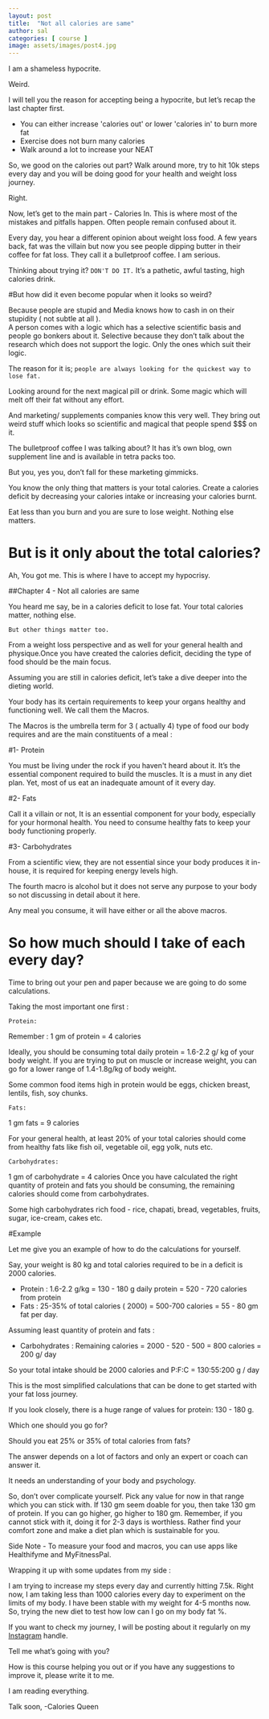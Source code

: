 ```yaml
---
layout: post
title:  "Not all calories are same"
author: sal
categories: [ course ]
image: assets/images/post4.jpg
---
```

I am a shameless hypocrite.

 
Weird.

I will tell you the reason for accepting being a hypocrite, but let’s recap the last chapter first.

+ You can either increase 'calories out' or lower 'calories in' to burn more fat
+ Exercise does not burn many calories
+ Walk around a lot to increase your NEAT

So, we good on the calories out part?
Walk around more, try to hit 10k steps every day and you will be doing good for your health and weight loss journey.


Right.


Now, let’s get to the main part - Calories In.
This is where most of the mistakes and pitfalls happen. Often people remain confused about it.

Every day, you hear a different opinion about weight loss food. A few years back, fat was the villain but now you see people dipping butter in their coffee for fat loss. They call it a bulletproof coffee.
I am serious.

Thinking about trying it?
`DON'T DO IT.` It’s a pathetic, awful tasting, high calories drink.


#But how did it even become popular when it looks so weird?

Because people are stupid and Media knows how to cash in on their stupidity ( not subtle at all ).  
A person comes with a logic which has a selective scientific basis and people go bonkers about it. Selective because they don’t talk about the research which does not support the logic. Only the ones which suit their logic.

 
The reason for it is; `people are always looking for the quickest way to lose fat.`

Looking around for the next magical pill or drink.
Some magic which will melt off their fat without any effort.

And marketing/ supplements companies know this very well. They bring out weird stuff which looks so scientific and magical that people spend $$$ on it.

The bulletproof coffee I was talking about? It has it’s own blog, own supplement line and is available in tetra packs too.

But you, yes you, don’t fall for these marketing gimmicks.

You know the only thing that matters is your total calories. Create a calories deficit by decreasing your calories intake or increasing your calories burnt.

Eat less than you burn and you are sure to lose weight. Nothing else matters.


# But is it only about the total calories?
 

Ah, You got me. This is where I have to accept my hypocrisy.

##Chapter 4  - Not all calories are same


You heard me say, be in a calories deficit to lose fat. Your total calories matter, nothing else.
 

`But other things matter too.`

From a weight loss perspective and as well for your general health and physique.Once you have created the calories deficit, deciding the type of food should be the main focus.

Assuming you are still in calories deficit, let’s take a dive deeper into the dieting world.

Your body has its certain requirements to keep your organs healthy and functioning well. We call them the Macros.

The Macros is the umbrella term for 3 ( actually 4)  type of food our body requires and are the main constituents of a meal :

#1- Protein 

You must be living under the rock if you haven't heard about it. It’s the essential component required to build the muscles. It is a must in any diet plan. Yet, most of us eat an inadequate amount of it every day.
 

#2- Fats 

Call it a villain or not, It is an essential component for your body, especially for your hormonal health. You need to consume healthy fats to keep your body functioning properly.
 

#3- Carbohydrates

From a scientific view, they are not essential since your body produces it in-house, it is required for keeping energy levels high.



The fourth macro is alcohol but it does not serve any purpose to your body so not discussing in detail about it here.

Any meal you consume, it will have either or all the above macros.

 

# So how much should I take of each every day?


Time to bring out your pen and paper because we are going to do some calculations.

Taking the most important one first :

`Protein:`

Remember  : 1 gm of protein = 4 calories

Ideally, you should be consuming total daily protein = 1.6-2.2 g/ kg of your body weight. If you are trying to put on muscle or increase weight, you can go for a lower range of 1.4-1.8g/kg of body weight.

Some common food items high in protein would be eggs, chicken breast, lentils, fish, soy chunks.

`Fats:`
 
1 gm fats = 9 calories

For your general health, at least 20% of your total calories should come from healthy fats like fish oil, vegetable oil, egg yolk, nuts etc.

`Carbohydrates:`

1 gm of carbohydrate = 4 calories
Once you have calculated the right quantity of protein and fats you should be consuming, the remaining calories should come from carbohydrates.

Some high carbohydrates rich food - rice, chapati, bread, vegetables, fruits, sugar, ice-cream, cakes etc.

#Example 


Let me give you an example of how to do the calculations for yourself.

Say, your weight is 80 kg and total calories required to be in a deficit is 2000 calories.

+ Protein : 1.6-2.2 g/kg = 130 - 180 g  daily protein = 520 - 720 calories from protein
+ Fats : 25-35% of total calories ( 2000) = 500-700 calories  = 55 - 80 gm fat per day.
 
Assuming least quantity of protein and fats :

+ Carbohydrates :  Remaining calories  = 2000 - 520 - 500 = 800 calories = 200 g/ day
 

So your total intake should be 2000 calories and
P:F:C = 130:55:200 g / day


This is the most simplified calculations that can be done to get started with your fat loss journey.

If you look closely, there is a huge range of values for protein:
130 - 180 g.


Which one should you go for?

Should you eat 25% or 35% of total calories from fats?

 
The answer depends on a lot of factors and only an expert or coach can answer it.

It needs an understanding of your body and psychology.

So, don’t over complicate yourself. Pick any value for now in that range which you can stick with. If 130 gm seem doable for you, then take 130 gm of protein. If you can go higher, go higher to 180 gm.
Remember, if you cannot stick with it, doing it for 2-3 days is worthless. Rather find your comfort zone and make a diet plan which is sustainable for you.

Side Note - To measure your food and macros, you can use apps like Healthifyme and MyFitnessPal.

Wrapping it up with some updates from my side : 
 

I am trying to increase my steps every day and currently hitting 7.5k.
Right now, I am taking less than 1000 calories every day to experiment on the limits of my body. I have been stable with my weight for 4-5 months now. So, trying the new diet to test how low can I go on my body fat %.

If you want to check my journey, I will be posting about it regularly on my [Instagram][instagram] handle.

 

Tell me what’s going with you?

How is this course helping you out or if you have any suggestions to improve it, please write it to me. 
 

I am reading everything.

 
Talk soon,
  -Calories Queen

[instagram]: https://www.instagram.com/caloriesqueen